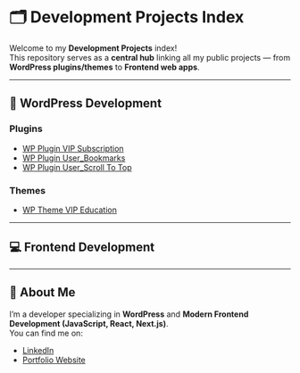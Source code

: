 # 🗂️ Development Projects Index

Welcome to my **Development Projects** index!  
This repository serves as a **central hub** linking all my public projects — from **WordPress plugins/themes** to **Frontend web apps**.

---

## 🚀 WordPress Development

### Plugins
- [WP Plugin VIP Subscription](https://github.com/jiali-dev/wp-plugin-vip-subscription)
- [WP Plugin User_Bookmarks](https://github.com/jiali-dev/wp-plugin-user-bookmarks)
- [WP Plugin User_Scroll To Top](https://github.com/jiali-dev/wp-plugin-scroll-to-top)

### Themes
- [WP Theme VIP Education](https://github.com/jiali-dev/wp-theme-vip-education)

---

## 💻 Frontend Development

---

## 📜 About Me
I’m a developer specializing in **WordPress** and **Modern Frontend Development (JavaScript, React, Next.js)**.  
You can find me on:  
- [LinkedIn](https://linkedin.com/in/mahyarerad)
- [Portfolio Website](https://mahyarerad.com)
